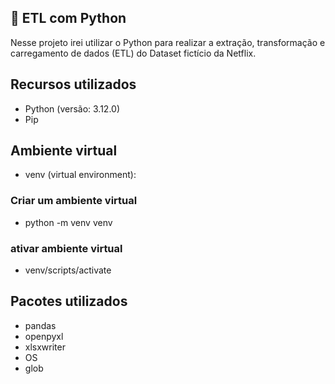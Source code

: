 ## 🎲 ETL com Python 
Nesse projeto irei utilizar o Python  para realizar a extração, transformação e  carregamento de dados (ETL) do Dataset fictício da Netflix.


## Recursos utilizados
- Python  (versão: 3.12.0)
- Pip

## Ambiente virtual
- venv  (virtual environment): 
### Criar  um ambiente virtual
- python -m venv venv
### ativar ambiente virtual 
- venv/scripts/activate

## Pacotes utilizados
- pandas
- openpyxl
- xlsxwriter
- OS
- glob




